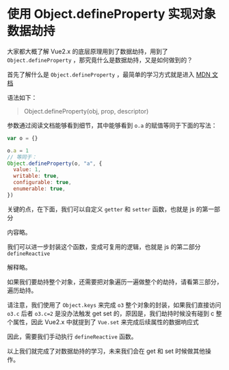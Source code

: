 # 使用 Object.defineProperty 实现对象数据劫持

大家都大概了解 Vue2.x 的底层原理用到了数据劫持，用到了 `Object.defineProperty` ，那究竟什么是数据劫持，又是如何做到的？

首先了解什么是 `Object.defineProperty` ，最简单的学习方式就是进入 [MDN 文档](https://developer.mozilla.org/zh-CN/docs/Web/JavaScript/Reference/Global_Objects/Object/defineProperty)

语法如下：

> Object.defineProperty(obj, prop, descriptor)

参数通过阅读文档能够看到细节，其中能够看到 `o.a` 的赋值等同于下面的写法：

```js
var o = {}

o.a = 1
// 等同于：
Object.defineProperty(o, "a", {
  value: 1,
  writable: true,
  configurable: true,
  enumerable: true,
})
```

关键的点，在下面，我们可以自定义 `getter` 和 `setter` 函数，也就是 js 的第一部分

内容略。

我们可以进一步封装这个函数，变成可复用的逻辑，也就是 js 的第二部分 `defineReactive`

解释略。

如果我们要劫持整个对象，还需要把对象遍历一遍做整个的劫持，请看第三部分，遍历劫持。

请注意，我们使用了 `Object.keys` 来完成 `o3` 整个对象的封装，如果我们直接访问 `o3.c` 后者 `o3.c=2` 是没办法触发 get set 的，原因是，我们劫持时候没有碰到 c 整个属性，因此 Vue2.x 中就提到了 `Vue.set` 来完成后续属性的数据响应式

因此，需要我们手动执行 `defineReactive` 函数。

以上我们就完成了对数据劫持的学习，未来我们会在 get 和 set 时候做其他操作。
